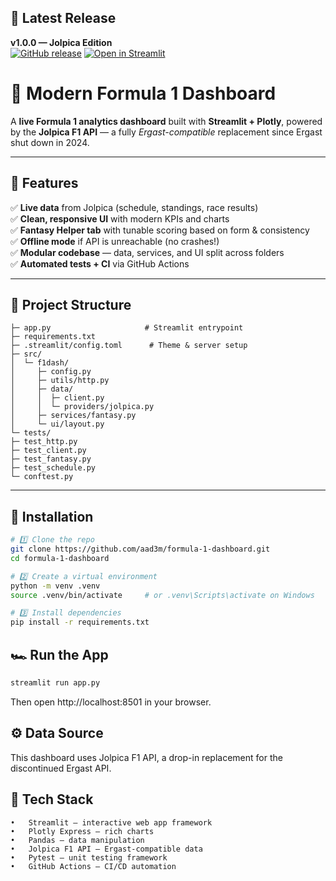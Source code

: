 ## 🚀 Latest Release
**v1.0.0 — Jolpica Edition**  
[![GitHub release](https://img.shields.io/github/v/release/aad3m/Formula-1-Dashboard?include_prereleases&style=for-the-badge)](https://github.com/yourname/Formula-1-Dashboard/releases)
[![Open in Streamlit](https://static.streamlit.io/badges/streamlit_badge_black_white.svg)](https://your-app.streamlit.app)
# 🏁 Modern Formula 1 Dashboard

A **live Formula 1 analytics dashboard** built with **Streamlit + Plotly**, powered by the **Jolpica F1 API** — a fully *Ergast-compatible* replacement since Ergast shut down in 2024.

---

## 🚀 Features

✅ **Live data** from Jolpica (schedule, standings, race results)  
✅ **Clean, responsive UI** with modern KPIs and charts  
✅ **Fantasy Helper tab** with tunable scoring based on form & consistency  
✅ **Offline mode** if API is unreachable (no crashes!)  
✅ **Modular codebase** — data, services, and UI split across folders  
✅ **Automated tests + CI** via GitHub Actions  

---

## 📂 Project Structure
```f1-dashboard/
├─ app.py                     # Streamlit entrypoint
├─ requirements.txt
├─ .streamlit/config.toml      # Theme & server setup
├─ src/
│  └─ f1dash/
│     ├─ config.py
│     ├─ utils/http.py
│     ├─ data/
│     │  ├─ client.py
│     │  └─ providers/jolpica.py
│     ├─ services/fantasy.py
│     └─ ui/layout.py
└─ tests/
├─ test_http.py
├─ test_client.py
├─ test_fantasy.py
├─ test_schedule.py
└─ conftest.py
```

---

## 🧰 Installation

```bash
# 1️⃣ Clone the repo
git clone https://github.com/aad3m/formula-1-dashboard.git
cd formula-1-dashboard

# 2️⃣ Create a virtual environment
python -m venv .venv
source .venv/bin/activate     # or .venv\Scripts\activate on Windows

# 3️⃣ Install dependencies
pip install -r requirements.txt
```

## 🏎️ Run the App
```bash
streamlit run app.py
```
Then open http://localhost:8501 in your browser.


## ⚙️ Data Source
This dashboard uses Jolpica F1 API, a drop-in replacement for the discontinued Ergast API.

## 🧱 Tech Stack
	•	Streamlit — interactive web app framework
	•	Plotly Express — rich charts
	•	Pandas — data manipulation
	•	Jolpica F1 API — Ergast-compatible data
	•	Pytest — unit testing framework
	•	GitHub Actions — CI/CD automation

